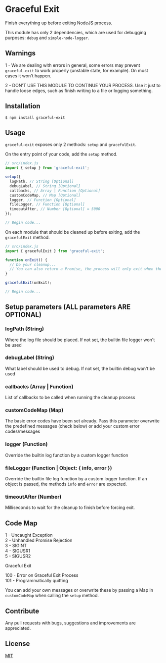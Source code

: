# Graceful Exit

Finish everything up before exiting NodeJS process.

This module has only 2 dependencies, which are used for debugging purposes: `debug` and `simple-node-logger`.

## Warnings

1 - We are dealing with errors in general, some errors may prevent `graceful-exit` to work properly (unstable state, for example). On most cases it won't happen.

2 - DON'T USE THIS MODULE TO CONTINUE YOUR PROCESS. Use it just to handle loose edges, such as finish writing to a file or logging something.

## Installation

```
$ npm install graceful-exit
```

## Usage

`graceful-exit` exposes only 2 methods: `setup` and `gracefulExit`.

On the entry point of your code, add the `setup` method.

```js
// src/index.js
import { setup } from 'graceful-exit';

setup({
  logPath, // String [Optional]
  debugLabel, // String [Optional]
  callbacks, // Array | Function [Optional]
  customCodeMap, // Map [Optional]
  logger, // Function [Optional]
  fileLogger, // Function [Optional]
  timeoutAfter, // Number [Optional] = 5000
});

// Begin code...
```

On each module that should be cleaned up before exiting, add the `gracefulExit` method.

```js
// src/index.js
import { gracefulExit } from 'graceful-exit';

function onExit() {
  // Do your cleanup...
  // You can also return a Promise, the process will only exit when the Promise resolves, rejects or the timeout is fired
}

gracefulExit(onExit);

// Begin code...
```

## Setup parameters (ALL parameters ARE OPTIONAL)

### logPath (String)

Where the log file should be placed. If not set, the builtin file 
logger won't be used

### debugLabel (String)

What label should be used to debug. If not set, the builtin debug won't be used

### callbacks (Array | Function)

List of callbacks to be called when running the cleanup process

### customCodeMap (Map)

The basic error codes have been set already. Pass this parameter overwrite the predefined messages (check below) or add your custom error codes/messages

### logger (Function)

Override the builtin log function by a custom logger function 

### fileLogger (Function | Object: { info, error })

Override the builtin file log function by a custom logger function. If an object is passed, the methods `info` and `error` are expected.

### timeoutAfter (Number)

Milliseconds to wait for the cleanup to finish before forcing exit.

## Code Map

1 - Uncaught Exception  
2 - Unhandled Promise Rejection  
3 - SIGINT  
4 - SIGUSR1  
5 - SIGUSR2  

Graceful Exit

100 - Error on Graceful Exit Process  
101 - Programmatically quitting

You can add your own messages or overwrite these by passing a Map in `customCodeMap` when calling the `setup` method.

## Contribute

Any pull requests with bugs, suggestions and improvements are appreciated.

## License

[MIT](./LICENSE)
